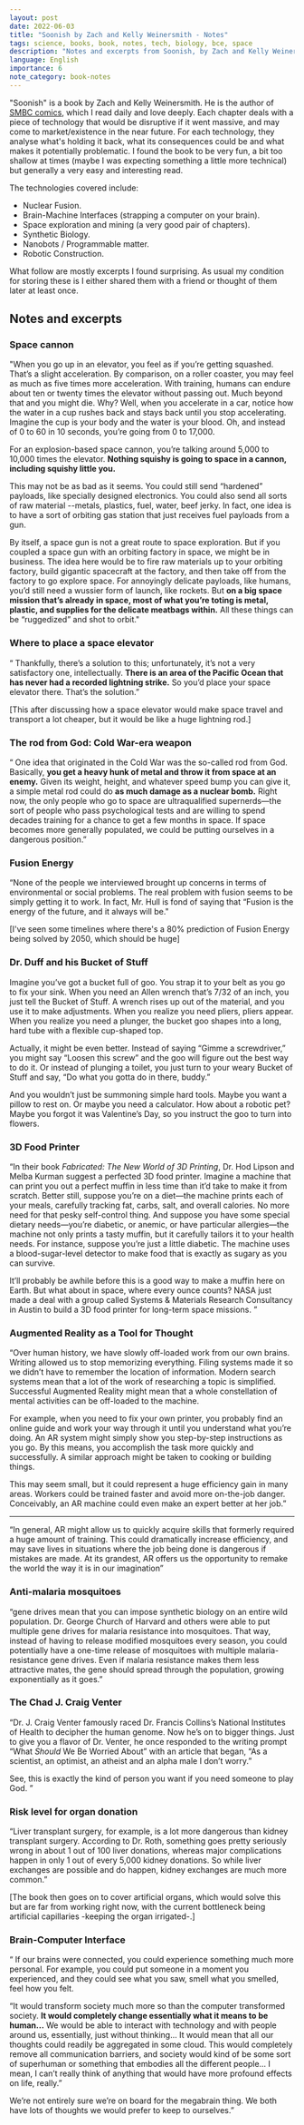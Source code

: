 ```yaml
---
layout: post
date: 2022-06-03
title: "Soonish by Zach and Kelly Weinersmith - Notes"
tags: science, books, book, notes, tech, biology, bce, space
description: "Notes and excerpts from Soonish, by Zach and Kelly Weinersmith."
language: English
importance: 6
note_category: book-notes
---
```


"Soonish" is a book by Zach and Kelly Weinersmith. He is the author of [SMBC comics](http://www.smbc-comics.com), which I read daily and love deeply.
Each chapter deals with a piece of technology that would be disruptive if it went massive, and may come to market/existence in the near future. For each technology, they analyse what's holding it back, what its consequences could be and what makes it potentially problematic. I found the book to be very fun, a bit too shallow at times (maybe I was expecting something a little more technical) but generally a very easy and interesting read.

The technologies covered include:
- Nuclear Fusion.
- Brain-Machine Interfaces (strapping a computer on your brain).
- Space exploration and mining (a very good pair of chapters).
- Synthetic Biology.
- Nanobots / Programmable matter.
- Robotic Construction.

What follow are mostly excerpts I found surprising. As usual my condition for storing these is I either shared them with a friend or thought of them later at least once. 

## Notes and excerpts

### Space cannon
"When you go up in an elevator, you feel as if you’re getting squashed. That’s a slight acceleration. By comparison, on a roller coaster, you may feel as much as five times more acceleration. With training, humans can endure about ten or twenty times the elevator without passing out. Much beyond that and you might die. Why? Well, when you accelerate in a car, notice how the water in a cup rushes back and stays back until you stop accelerating. Imagine the cup is your body and the water is your blood. Oh, and instead of 0 to 60 in 10 seconds, you’re going from 0 to 17,000.

For an explosion-based space cannon, you’re talking around 5,000 to 10,000 times the elevator. **Nothing squishy is going to space in a cannon, including squishy little you.**

This may not be as bad as it seems. You could still send “hardened” payloads, like specially designed electronics. You could also send all sorts of raw material --metals, plastics, fuel, water, beef jerky. In fact, one idea is to have a sort of orbiting gas station that just receives fuel payloads from a gun.

By itself, a space gun is not a great route to space exploration. But if you coupled a space gun with an orbiting factory in space, we might be in business. The idea here would be to fire raw materials up to your orbiting factory, build gigantic spacecraft at the factory, and then take off from the factory to go explore space. For annoyingly delicate payloads, like humans, you’d still need a wussier form of launch, like rockets. But **on a big space mission that’s already in space, most of what you’re toting is metal, plastic, and supplies for the delicate meatbags within.** All these things can be “ruggedized” and shot to orbit."

### Where to place a space elevator 
“ Thankfully, there’s a solution to this; unfortunately, it’s not a very satisfactory one, intellectually. **There is an area of the Pacific Ocean that has never had a recorded lightning strike.** So you’d place your space elevator there. That’s the solution.”

[This after discussing how a space elevator would make space travel and transport a lot cheaper, but it would be like a huge lightning rod.]

### The rod from God: Cold War-era weapon
“ One idea that originated in the Cold War was the so-called rod from God. Basically, **you get a heavy hunk of metal and throw it from space at an enemy.** Given its weight, height, and whatever speed bump you can give it, a simple metal rod could do **as much damage as a nuclear bomb.** Right now, the only people who go to space are ultraqualified supernerds—the sort of people who pass psychological tests and are willing to spend decades training for a chance to get a few months in space. If space becomes more generally populated, we could be putting ourselves in a dangerous position.”

### Fusion Energy
“None of the people we interviewed brought up concerns in terms of environmental or social problems. The real problem with fusion seems to be simply getting it to work. In fact, Mr. Hull is fond of saying that “Fusion is the energy of the future, and it always will be."

[I've seen some timelines where there's a 80% prediction of Fusion Energy being solved by 2050, which should be huge]

### Dr. Duff and his Bucket of Stuff
Imagine you’ve got a bucket full of goo. You strap it to your belt as you go to fix your sink. When you need an Allen wrench that’s 7/32 of an inch, you just tell the Bucket of Stuff. A wrench rises up out of the material, and you use it to make adjustments. When you realize you need pliers, pliers appear. When you realize you need a plunger, the bucket goo shapes into a long, hard tube with a flexible cup-shaped top.

Actually, it might be even better. Instead of saying “Gimme a screwdriver,” you might say “Loosen this screw” and the goo will figure out the best way to do it. Or instead of plunging a toilet, you just turn to your weary Bucket of Stuff and say, “Do what you gotta do in there, buddy.”

And you wouldn’t just be summoning simple hard tools. Maybe you want a pillow to rest on. Or maybe you need a calculator. How about a robotic pet? Maybe you forgot it was Valentine’s Day, so you instruct the goo to turn into flowers.

### 3D Food Printer
“In their book *Fabricated: The New World of 3D Printing*, Dr. Hod Lipson and Melba Kurman suggest a perfected 3D food printer. Imagine a machine that can print you out a perfect muffin in less time than it’d take to make it from scratch. Better still, suppose you’re on a diet—the machine prints each of your meals, carefully tracking fat, carbs, salt, and overall calories. No more need for that pesky self-control thing.
And suppose you have some special dietary needs—you’re diabetic, or anemic, or have particular allergies—the machine not only prints a tasty muffin, but it carefully tailors it to your health needs. For instance, suppose you’re just a little diabetic. The machine uses a blood-sugar-level detector to make food that is exactly as sugary as you can survive.

It’ll probably be awhile before this is a good way to make a muffin here on Earth. But what about in space, where every ounce counts?
NASA just made a deal with a group called Systems & Materials Research Consultancy in Austin to build a 3D food printer for long-term space missions. ”

### Augmented Reality as a Tool for Thought
“Over human history, we have slowly off-loaded work from our own brains. Writing allowed us to stop memorizing everything. Filing systems made it so we didn’t have to remember the location of information. Modern search systems mean that a lot of the work of researching a topic is simplified. Successful Augmented Reality might mean that a whole constellation of mental activities can be off-loaded to the machine.

For example, when you need to fix your own printer, you probably find an online guide and work your way through it until you understand what you’re doing. An AR system might simply show you step-by-step instructions as you go. By this means, you accomplish the task more quickly and successfully. A similar approach might be taken to cooking or building things.

This may seem small, but it could represent a huge efficiency gain in many areas. Workers could be trained faster and avoid more on-the-job danger. Conceivably, an AR machine could even make an expert better at her job.”

---
“In general, AR might allow us to quickly acquire skills that formerly required a huge amount of training. This could dramatically increase efficiency, and may save lives in situations where the job being done is dangerous if mistakes are made.
At its grandest, AR offers us the opportunity to remake the world the way it is in our imagination”

### Anti-malaria mosquitoes
“gene drives mean that you can impose synthetic biology on an entire wild population. Dr. George Church of Harvard and others were able to put multiple gene drives for malaria resistance into mosquitoes. That way, instead of having to release modified mosquitoes every season, you could potentially have a one-time release of mosquitoes with multiple malaria-resistance gene drives. Even if malaria resistance makes them less attractive mates, the gene should spread through the population, growing exponentially as it goes.”

### The Chad J. Craig Venter
“Dr. J. Craig Venter famously raced Dr. Francis Collins’s National Institutes of Health to decipher the human genome. Now he’s on to bigger things. Just to give you a flavor of Dr. Venter, he once responded to the writing prompt “What *Should* We Be Worried About” with an article that began, “As a scientist, an optimist, an atheist and an alpha male I don’t worry.”

See, this is exactly the kind of person you want if you need someone to play God. ”

### Risk level for organ donation
“Liver transplant surgery, for example, is a lot more dangerous than kidney transplant surgery. According to Dr. Roth, something goes pretty seriously wrong in about 1 out of 100 liver donations, whereas major complications happen in only 1 out of every 5,000 kidney donations. So while liver exchanges are possible and do happen, kidney exchanges are much more common.”

[The book then goes on to cover artificial organs, which would solve this but are far from working right now, with the current bottleneck being artificial capillaries -keeping the organ irrigated-.]

### Brain-Computer Interface
“ If our brains were connected, you could experience something much more personal. For example, you could put someone in a moment you experienced, and they could see what you saw, smell what you smelled, feel how you felt.

“It would transform society much more so than the computer transformed society. **It would completely change essentially what it means to be human...** We would be able to interact with technology and with people around us, essentially, just without thinking... It would mean that all our thoughts could readily be aggregated in some cloud. This would completely remove all communication barriers, and society would kind of be some sort of superhuman or something that embodies all the different people... I mean, I can’t really think of anything that would have more profound effects on life, really.”

We’re not entirely sure we’re on board for the megabrain thing. We both have lots of thoughts we would prefer to keep to ourselves.”